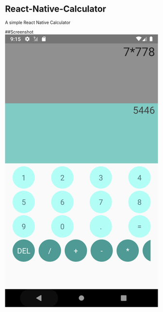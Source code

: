 # React-Native-Calculator
A simple React Native Calculator

##Screenshot
![alt text](https://github.com/OdongoWaga/React-Native-Calculator/blob/master/image/Screenshot_1561054544.png)
